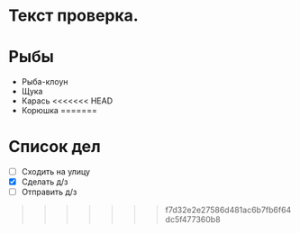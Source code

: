 # Текст проверка.

# Рыбы
* Рыба-клоун
* Щука
* Карась
<<<<<<< HEAD
* Корюшка
=======

# Список дел
* [ ] Сходить на улицу
* [X] Сделать д/з
* [ ] Отправить д/з
>>>>>>> f7d32e2e27586d481ac6b7fb6f64dc5f477360b8

